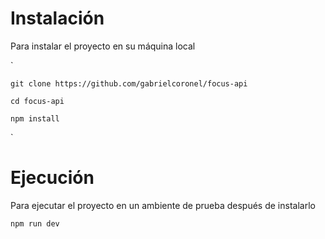 # Instalación

Para instalar el proyecto en su máquina local

`

    git clone https://github.com/gabrielcoronel/focus-api
    
    cd focus-api
    
    npm install
`

# Ejecución

Para ejecutar el proyecto en un ambiente de prueba después de instalarlo

`
    npm run dev
`
